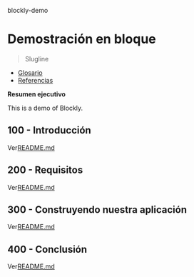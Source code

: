 blockly-demo

# Demostración en bloque

> Slugline

-   [Glosario](./GLOSSARY.md)
-   [Referencias](./REFERENCES.md)

**Resumen ejecutivo**

This is a demo of Blockly.

## 100 - Introducción

Ver[README.md](./100/README.md)

## 200 - Requisitos

Ver[README.md](./200/README.md)

## 300 - Construyendo nuestra aplicación

Ver[README.md](./300/README.md)

## 400 - Conclusión

Ver[README.md](./400/README.md)
